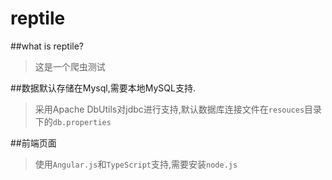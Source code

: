 # reptile

##what is reptile?
>这是一个爬虫测试

##数据默认存储在Mysql,需要本地MySQL支持.
>采用Apache DbUtils对jdbc进行支持,默认数据库连接文件在`resouces`目录下的`db.properties`

##前端页面
>使用`Angular.js`和`TypeScript`支持,需要安装`node.js`

